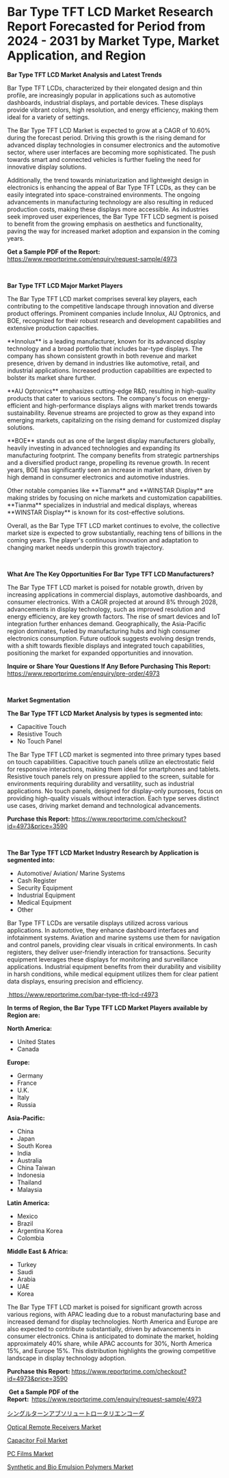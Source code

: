 <p><h1>Bar Type TFT LCD Market Research Report Forecasted for Period from 2024 -  2031 by Market Type, Market Application, and Region</h1></p><p><strong>Bar Type TFT LCD Market Analysis and Latest Trends</strong></p>
<p><p>Bar Type TFT LCDs, characterized by their elongated design and thin profile, are increasingly popular in applications such as automotive dashboards, industrial displays, and portable devices. These displays provide vibrant colors, high resolution, and energy efficiency, making them ideal for a variety of settings.</p><p>The Bar Type TFT LCD Market is expected to grow at a CAGR of 10.60% during the forecast period. Driving this growth is the rising demand for advanced display technologies in consumer electronics and the automotive sector, where user interfaces are becoming more sophisticated. The push towards smart and connected vehicles is further fueling the need for innovative display solutions.</p><p>Additionally, the trend towards miniaturization and lightweight design in electronics is enhancing the appeal of Bar Type TFT LCDs, as they can be easily integrated into space-constrained environments. The ongoing advancements in manufacturing technology are also resulting in reduced production costs, making these displays more accessible. As industries seek improved user experiences, the Bar Type TFT LCD segment is poised to benefit from the growing emphasis on aesthetics and functionality, paving the way for increased market adoption and expansion in the coming years.</p></p>
<p><strong>Get a Sample PDF of the Report:&nbsp;</strong> <a href="https://www.reportprime.com/enquiry/request-sample/4973">https://www.reportprime.com/enquiry/request-sample/4973</a></p>
<p>&nbsp;</p>
<p><strong>Bar Type TFT LCD Major Market Players</strong></p>
<p><p>The Bar Type TFT LCD market comprises several key players, each contributing to the competitive landscape through innovation and diverse product offerings. Prominent companies include Innolux, AU Optronics, and BOE, recognized for their robust research and development capabilities and extensive production capacities.</p><p>**Innolux** is a leading manufacturer, known for its advanced display technology and a broad portfolio that includes bar-type displays. The company has shown consistent growth in both revenue and market presence, driven by demand in industries like automotive, retail, and industrial applications. Increased production capabilities are expected to bolster its market share further.</p><p>**AU Optronics** emphasizes cutting-edge R&D, resulting in high-quality products that cater to various sectors. The company's focus on energy-efficient and high-performance displays aligns with market trends towards sustainability. Revenue streams are projected to grow as they expand into emerging markets, capitalizing on the rising demand for customized display solutions.</p><p>**BOE** stands out as one of the largest display manufacturers globally, heavily investing in advanced technologies and expanding its manufacturing footprint. The company benefits from strategic partnerships and a diversified product range, propelling its revenue growth. In recent years, BOE has significantly seen an increase in market share, driven by high demand in consumer electronics and automotive industries.</p><p>Other notable companies like **Tianma** and **WINSTAR Display** are making strides by focusing on niche markets and customization capabilities. **Tianma** specializes in industrial and medical displays, whereas **WINSTAR Display** is known for its cost-effective solutions.</p><p>Overall, as the Bar Type TFT LCD market continues to evolve, the collective market size is expected to grow substantially, reaching tens of billions in the coming years. The player's continuous innovation and adaptation to changing market needs underpin this growth trajectory.</p></p>
<p>&nbsp;</p>
<p><strong>What Are The Key Opportunities For Bar Type TFT LCD Manufacturers?</strong></p>
<p><p>The Bar Type TFT LCD market is poised for notable growth, driven by increasing applications in commercial displays, automotive dashboards, and consumer electronics. With a CAGR projected at around 8% through 2028, advancements in display technology, such as improved resolution and energy efficiency, are key growth factors. The rise of smart devices and IoT integration further enhances demand. Geographically, the Asia-Pacific region dominates, fueled by manufacturing hubs and high consumer electronics consumption. Future outlook suggests evolving design trends, with a shift towards flexible displays and integrated touch capabilities, positioning the market for expanded opportunities and innovation.</p></p>
<p><strong>Inquire or Share Your Questions If Any Before Purchasing This Report:</strong> <a href="https://www.reportprime.com/enquiry/pre-order/4973">https://www.reportprime.com/enquiry/pre-order/4973</a></p>
<p>&nbsp;</p>
<p><strong>Market Segmentation</strong></p>
<p><strong>The Bar Type TFT LCD Market Analysis by types is segmented into:</strong></p>
<p><ul><li>Capacitive Touch</li><li>Resistive Touch</li><li>No Touch Panel</li></ul></p>
<p><p>The Bar Type TFT LCD market is segmented into three primary types based on touch capabilities. Capacitive touch panels utilize an electrostatic field for responsive interactions, making them ideal for smartphones and tablets. Resistive touch panels rely on pressure applied to the screen, suitable for environments requiring durability and versatility, such as industrial applications. No touch panels, designed for display-only purposes, focus on providing high-quality visuals without interaction. Each type serves distinct use cases, driving market demand and technological advancements.</p></p>
<p><strong>Purchase this Report:&nbsp;</strong><a href="https://www.reportprime.com/checkout?id=4973&price=3590">https://www.reportprime.com/checkout?id=4973&price=3590</a></p>
<p>&nbsp;</p>
<p><strong>The Bar Type TFT LCD Market Industry Research by Application is segmented into:</strong></p>
<p><ul><li>Automotive/ Aviation/ Marine Systems</li><li>Cash Register</li><li>Security Equipment</li><li>Industrial Equipment</li><li>Medical Equipment</li><li>Other</li></ul></p>
<p><p>Bar Type TFT LCDs are versatile displays utilized across various applications. In automotive, they enhance dashboard interfaces and infotainment systems. Aviation and marine systems use them for navigation and control panels, providing clear visuals in critical environments. In cash registers, they deliver user-friendly interaction for transactions. Security equipment leverages these displays for monitoring and surveillance applications. Industrial equipment benefits from their durability and visibility in harsh conditions, while medical equipment utilizes them for clear patient data displays, ensuring precision and efficiency.</p></p>
<p><a href="https://www.reportprime.com/bar-type-tft-lcd-r4973">&nbsp;https://www.reportprime.com/bar-type-tft-lcd-r4973</a></p>
<p><strong>In terms of Region, the Bar Type TFT LCD Market Players available by Region are:</strong></p>
<p>
    <p> <strong> North America: </strong>
        <ul>
            <li>United States</li>
            <li>Canada</li>
        </ul>
        </p> 
    <p> <strong> Europe: </strong>
        <ul>
            <li>Germany</li>
            <li>France</li>
            <li>U.K.</li>
            <li>Italy</li>
            <li>Russia</li>
        </ul>
        </p> 
    <p> <strong> Asia-Pacific: </strong>
        <ul>
            <li>China</li>
            <li>Japan</li>
            <li>South Korea</li>
            <li>India</li>
            <li>Australia</li>
            <li>China Taiwan</li>
            <li>Indonesia</li>
            <li>Thailand</li>
            <li>Malaysia</li>
        </ul>
        </p> 
    <p> <strong> Latin America: </strong>
        <ul>
            <li>Mexico</li>
            <li>Brazil</li>
            <li>Argentina Korea</li>
            <li>Colombia</li>
        </ul>
        </p> 
    <p> <strong> Middle East & Africa: </strong>
        <ul>
            <li>Turkey</li>
            <li>Saudi</li>
            <li>Arabia</li>
            <li>UAE</li>
            <li>Korea</li>
        </ul>
    </p>
    </p>
<p><p>The Bar Type TFT LCD market is poised for significant growth across various regions, with APAC leading due to a robust manufacturing base and increased demand for display technologies. North America and Europe are also expected to contribute substantially, driven by advancements in consumer electronics. China is anticipated to dominate the market, holding approximately 40% share, while APAC accounts for 30%, North America 15%, and Europe 15%. This distribution highlights the growing competitive landscape in display technology adoption.</p></p>
<p><strong>Purchase this Report: </strong><a href="https://www.reportprime.com/checkout?id=4973&price=3590">https://www.reportprime.com/checkout?id=4973&price=3590</a></p>
<p>&nbsp;<strong>Get a Sample PDF of the Report:&nbsp;&nbsp;</strong><a href="https://www.reportprime.com/enquiry/request-sample/4973">https://www.reportprime.com/enquiry/request-sample/4973</a></p>
<p><strong></strong></p>
<p><p><a href="https://medium.com/@edmondg3yrtreenfelder8956/single-turn-absolute-rotary-encoders-market-%E3%81%AF-%E3%82%B3%E3%82%B9%E3%83%88%E7%AE%A1%E7%90%86%E3%81%A8%E5%8A%B9%E7%8E%87%E5%90%91%E4%B8%8A%E3%82%92%E5%84%AA%E5%85%88%E3%81%97%E3%81%BE%E3%81%99-%E3%81%95%E3%82%89%E3%81%AB-%E5%A0%B1%E5%91%8A%E6%9B%B8%E3%81%AF%E5%B8%82%E5%A0%B4%E3%81%AE%E9%9C%80%E8%A6%81%E9%9D%A2%E3%81%A8%E4%BE%9B%E7%B5%A6%E9%9D%A2%E3%81%AE%E4%B8%A1%E6%96%B9%E3%82%92%E3%82%AB%E3%83%90%E3%83%BC%E3%81%97%E3%81%A6%E3%81%84%E3%81%BE%E3%81%99-8df1f2edc326">シングルターンアブソリュートロータリエンコーダ</a></p><p><a href="https://github.com/ashepherd82/Market-Research-Report-List-6/blob/main/optical-remote-receivers-market.md">Optical Remote Receivers Market</a></p><p><a href="https://www.linkedin.com/pulse/capacitor-foil-industry-forecast-market-shifts-strategic-ibbaf?trackingId=AbeLZ0PqSJmdAV2D8%2FYv%2Fg%3D%3D">Capacitor Foil Market</a></p><p><a href="https://issuu.com/reportprime-2/docs/pc-films-market-size-2030.pptx_466f0847175093">PC Films Market</a></p><p><a href="https://issuu.com/reportprime-2/docs/synthetic-and-bio-emulsion-polymers_5c4ec8d5167752">Synthetic and Bio Emulsion Polymers Market</a></p></p>